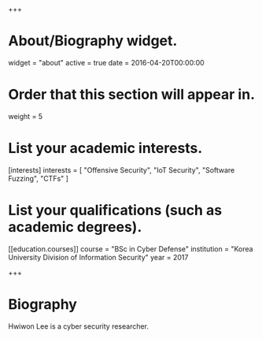 +++
# About/Biography widget.
widget = "about"
active = true
date = 2016-04-20T00:00:00

# Order that this section will appear in.
weight = 5

# List your academic interests.
[interests]
  interests = [
    "Offensive Security",
    "IoT Security",
    "Software Fuzzing",
    "CTFs"
  ]

# List your qualifications (such as academic degrees).
[[education.courses]]
  course = "BSc in Cyber Defense"
  institution = "Korea University Division of Information Security"
  year = 2017
 
+++

# Biography

Hwiwon Lee is a cyber security researcher.
